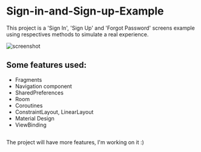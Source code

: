 # Sign-in-and-Sign-up-Example

This project is a 'Sign In', 'Sign Up' and 'Forgot Password' screens example using respectives methods to simulate a real experience.

![screenshot](https://user-images.githubusercontent.com/67812722/113373719-de7fb200-9341-11eb-9de2-54b634617ae4.png)

## Some features used:
- Fragments
- Navigation component
- SharedPreferences
- Room
- Coroutines
- ConstraintLayout, LinearLayout
- Material Design
- ViewBinding
##
The project will have more features, I'm working on it :)
